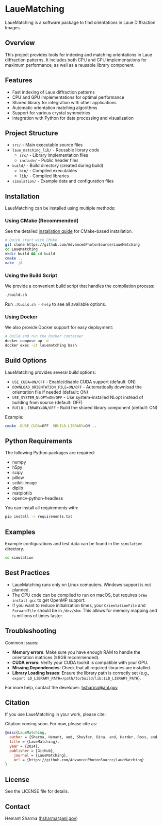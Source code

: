 # LaueMatching

LaueMatching is a software package to find orientations in Laue Diffraction Images.

## Overview

This project provides tools for indexing and matching orientations in Laue diffraction patterns. It includes both CPU and GPU implementations for maximum performance, as well as a reusable library component.

## Features

- Fast indexing of Laue diffraction patterns
- CPU and GPU implementations for optimal performance
- Shared library for integration with other applications
- Automatic orientation matching algorithms
- Support for various crystal symmetries
- Integration with Python for data processing and visualization

## Project Structure

- `src/` - Main executable source files
- `laue_matching_lib/` - Reusable library code
  - `src/` - Library implementation files
  - `include/` - Public header files
- `build/` - Build directory (created during build)
  - `bin/` - Compiled executables
  - `lib/` - Compiled libraries
- `simulation/` - Example data and configuration files

## Installation

LaueMatching can be installed using multiple methods:

### Using CMake (Recommended)

See the detailed [installation guide](INSTALL.md) for CMake-based installation.

```bash
# Quick start with CMake
git clone https://github.com/AdvancedPhotonSource/LaueMatching
cd LaueMatching
mkdir build && cd build
cmake ..
make -j8
```

### Using the Build Script

We provide a convenient build script that handles the compilation process:

```bash
./build.sh
```

Run `./build.sh --help` to see all available options.

### Using Docker

We also provide Docker support for easy deployment:

```bash
# Build and run the Docker container
docker-compose up -d
docker exec -it lauematching bash
```

## Build Options

LaueMatching provides several build options:

- `USE_CUDA=ON/OFF` - Enable/disable CUDA support (default: ON)
- `DOWNLOAD_ORIENTATION_FILE=ON/OFF` - Automatically download the orientation file if needed (default: ON)
- `USE_SYSTEM_NLOPT=ON/OFF` - Use system-installed NLopt instead of building from source (default: OFF)
- `BUILD_LIBRARY=ON/OFF` - Build the shared library component (default: ON)

Example:
```bash
cmake -DUSE_CUDA=OFF -DBUILD_LIBRARY=ON ..
```

## Python Requirements

The following Python packages are required:

- numpy
- h5py
- scipy
- pillow
- scikit-image
- diplib
- matplotlib
- opencv-python-headless

You can install all requirements with:

```bash
pip install -r requirements.txt
```

## Examples

Example configurations and test data can be found in the `simulation` directory.

```bash
cd simulation
```

## Best Practices

- LaueMatching runs only on Linux computers. Windows support is not planned.
- The CPU code can be compiled to run on macOS, but requires `brew install gcc` to get OpenMP support.
- If you want to reduce initialization times, your `OrientationFile` and `ForwardFile` should be in `/dev/shm`. This allows for memory mapping and is millions of times faster.

## Troubleshooting

Common issues:

- **Memory errors**: Make sure you have enough RAM to handle the orientation matrices (≥8GB recommended).
- **CUDA errors**: Verify your CUDA toolkit is compatible with your GPU.
- **Missing Dependencies**: Check that all required libraries are installed.
- **Library Loading Issues**: Ensure the library path is correctly set (e.g., `export LD_LIBRARY_PATH=/path/to/build/lib:$LD_LIBRARY_PATH`).

For more help, contact the developer: hsharma@anl.gov

## Citation

If you use LaueMatching in your work, please cite:

Citation coming soon. For now, please cite as:

```bibtex
@misc{LaueMatching,
  author = {Sharma, Hemant, and, Sheyfer, Dina, and, Harder, Ross, and, Tischler, Jonathan Z.},
  title = {LaueMatching},
  year = {2024},
  publisher = {GitHub},
    journal = {LaueMatching},
    url = {https://github.com/AdvancedPhotonSource/LaueMatching}
}
```

## License

See the LICENSE file for details.

## Contact

Hemant Sharma (hsharma@anl.gov)